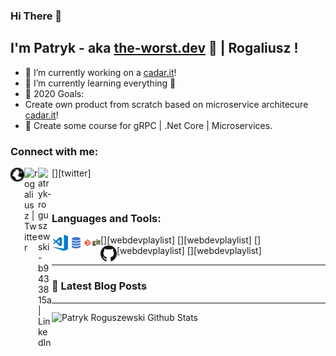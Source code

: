### Hi There 👋

## I'm Patryk - aka [the-worst.dev][website] 🤣 | Rogaliusz ! 

- 🔭 I’m currently working on a [cadar.it][website]!
- 🌱 I’m currently learning everything 🤣 
- 🥅 2020 Goals:
- Create own product from scratch based on microservice architecure [cadar.it][website]!
- 📕 Create some course for gRPC | .Net Core | Microservices.

### Connect with me:

[<img align="left" alt="the-worst.dev" width="22px" src="https://raw.githubusercontent.com/iconic/open-iconic/master/svg/globe.svg" />][website]
[<img align="left" alt="rogaliusz | Twitter" width="22px" src="https://cdn.jsdelivr.net/npm/simple-icons@v3/icons/twitter.svg" />][twitter]
[<img align="left" alt="atryk-roguszewski-b9433815a | LinkedIn" width="22px" src="https://cdn.jsdelivr.net/npm/simple-icons@v3/icons/linkedin.svg" />][linkedin]

<br />

### Languages and Tools:

[<img align="left" alt="Visual Studio Code" width="26px" src="https://raw.githubusercontent.com/github/explore/80688e429a7d4ef2fca1e82350fe8e3517d3494d/topics/visual-studio-code/visual-studio-code.png" />][webdevplaylist]
[<img align="left" alt="SQL" width="26px" src="https://raw.githubusercontent.com/github/explore/80688e429a7d4ef2fca1e82350fe8e3517d3494d/topics/sql/sql.png" />][webdevplaylist]
[<img align="left" alt="Git" width="26px" src="https://raw.githubusercontent.com/github/explore/80688e429a7d4ef2fca1e82350fe8e3517d3494d/topics/git/git.png" />][webdevplaylist]
[<img align="left" alt="GitHub" width="26px" src="https://raw.githubusercontent.com/github/explore/78df643247d429f6cc873026c0622819ad797942/topics/github/github.png" />][webdevplaylist]


---

### 📕 Latest Blog Posts
<!-- BLOG-POST-LIST:START -->
<!-- BLOG-POST-LIST:END -->

---

<img align="left" alt="Patryk Roguszewski Github Stats" src="https://github-readme-stats.codestackr.vercel.app/api?username=rogaliusz&show_icons=true&hide_border=true" />

[website]: https://the-worst.dev
[linkedin]: https://www.linkedin.com/in/patryk-roguszewski-b9433815a/
